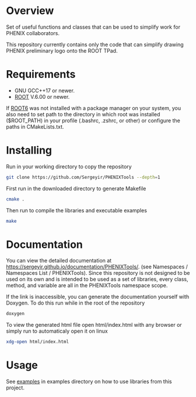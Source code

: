 # Overview

Set of useful functions and classes that can be used to simplify work for PHENIX collaborators.

This repository currently contains only the code that can simplify drawing PHENIX preliminary logo onto the ROOT TPad.

# Requirements

- GNU GCC++17 or newer.
- [ROOT](https://root.cern/) V.6.00 or newer.

If [ROOT6](https://root.cern/) was not installed with a package manager on your system, you also need to set path to the directory in which root was installed ($ROOT_PATH) in your profile (.bashrc, .zshrc, or other) or configure the paths in CMakeLists.txt.

# Installing

Run in your working directory to copy the repository

```sh
git clone https://github.com/Sergeyir/PHENIXTools --depth=1
```

First run in the downloaded directory to generate Makefile

```sh
cmake .
```

Then run to compile the libraries and executable examples

```sh 
make
```

# Documentation

You can view the detailed documentation at https://sergeyir.github.io/documentation/PHENIXTools/. (see Namespaces / Namespaces List / PHENIXTools). Since this repository is not designed to be used on its own and is intended to be used as a set of libraries, every class, method, and variable are all in the PHENIXTools namespace scope.

If the link is inaccessible, you can generate the documentation yourself with Doxygen. To do this run while in the root of the repository

```sh
doxygen
```

To view the generated html file open html/index.html with any browser or simply run to automaticaly open it on linux

```sh
xdg-open html/index.html
```

# Usage

See [examples](https://github.com/Sergeyir/PHENIXTools/tree/main/examples) in examples directory on how to use libraries from this project.
